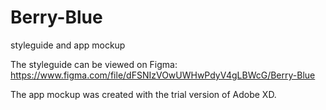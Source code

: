 # Berry-Blue
styleguide and app mockup

The styleguide can be viewed on Figma: https://www.figma.com/file/dFSNIzVOwUWHwPdyV4gLBWcG/Berry-Blue

The app mockup was created with the trial version of Adobe XD.

